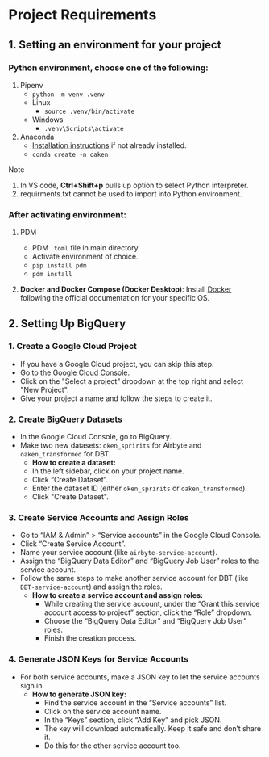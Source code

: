 # Project Requirements

## 1. Setting an environment for your project

### Python environment, choose one of the following:

1. Pipenv
    - `python -m venv .venv`
    - Linux
        - `source .venv/bin/activate`
    - Windows
        - `.venv\Scripts\activate`
1. Anaconda
    - [Installation instructions](https://docs.anaconda.com/free/anaconda/install/index.html) if not already installed.
    - `conda create -n oaken`

> [!NOTE]
> 1. In VS code, **Ctrl+Shift+p** pulls up option to select Python interpreter.
> 1. requirments.txt cannot be used to import into Python environment.

### After activating environment:
1. PDM
    - PDM `.toml` file in main directory.
    - Activate environment of choice.
    - `pip install pdm`
    - `pdm install`

1. **Docker and Docker Compose (Docker Desktop)**: Install [Docker](https://docs.docker.com/get-docker/) following the official documentation for your specific OS.


## 2. Setting Up BigQuery

### 1. **Create a Google Cloud Project**

- If you have a Google Cloud project, you can skip this step.
- Go to the [Google Cloud Console](https://console.cloud.google.com/).
- Click on the "Select a project" dropdown at the top right and select "New Project".
- Give your project a name and follow the steps to create it.

### 2. **Create BigQuery Datasets**

- In the Google Cloud Console, go to BigQuery.
- Make two new datasets: `oken_spririts` for Airbyte and `oaken_transformed` for DBT.
  - **How to create a dataset:**
  - In the left sidebar, click on your project name.
  - Click “Create Dataset”.
  - Enter the dataset ID (either `oken_spririts` or `oaken_transformed`).
  - Click "Create Dataset".

### 3. **Create Service Accounts and Assign Roles**

- Go to “IAM & Admin” > “Service accounts” in the Google Cloud Console.
- Click “Create Service Account”.
- Name your service account (like `airbyte-service-account`).
- Assign the “BigQuery Data Editor” and “BigQuery Job User” roles to the service account.
- Follow the same steps to make another service account for DBT (like `DBT-service-account`) and assign the roles.
  - **How to create a service account and assign roles:**
    - While creating the service account, under the “Grant this service account access to project” section, click the “Role” dropdown.
    - Choose the “BigQuery Data Editor” and “BigQuery Job User” roles.
    - Finish the creation process.

### 4. **Generate JSON Keys for Service Accounts**

- For both service accounts, make a JSON key to let the service accounts sign in.
  - **How to generate JSON key:**
    - Find the service account in the “Service accounts” list.
    - Click on the service account name.
    - In the “Keys” section, click “Add Key” and pick JSON.
    - The key will download automatically. Keep it safe and don’t share it.
    - Do this for the other service account too.